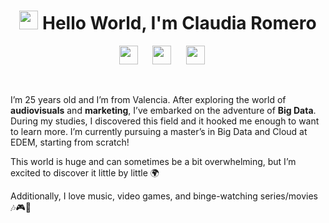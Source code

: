 <h1 align="center">
    <img src="https://slackmojis.com/emojis/19145-hello/download" width="30"/> 
    Hello World, I'm Claudia Romero 
</h1>
 
<p align="center">
<a href="https://www.instagram.com/claudiaromero13" target="_blank"><img height="30" src="https://upload.wikimedia.org/wikipedia/commons/thumb/a/a5/Instagram_icon.png/600px-Instagram_icon.png"></a>&nbsp;&nbsp;&nbsp;&nbsp;&nbsp;
<a href="https://www.linkedin.com/in/claudia-romero-garc%C3%ADa-052b84208/" target="_blank"><img height="30" src="https://upload.wikimedia.org/wikipedia/commons/c/ca/LinkedIn_logo_initials.png"></a>&nbsp;&nbsp;&nbsp;&nbsp;&nbsp;
<a href="https://open.spotify.com/user/claudiaromero-13?si=65f04b2b2dc84410" target="_blank"><img height="30" src="https://storage.googleapis.com/pr-newsroom-wp/1/2023/05/Spotify_Primary_Logo_RGB_Green.png"></a>&nbsp;&nbsp;&nbsp;&nbsp;&nbsp;
</p>

<br>

I’m 25 years old and I’m from Valencia. After exploring the world of **audiovisuals** and **marketing**, I’ve embarked on the adventure of **Big Data**. During my studies, I discovered this field and it hooked me enough to want to learn more. I’m currently pursuing a master’s in Big Data and Cloud at EDEM, starting from scratch!

This world is huge and can sometimes be a bit overwhelming, but I’m excited to discover it little by little 🌍

Additionally, I love music, video games, and binge-watching series/movies 🎶🎮🍿

<br>
